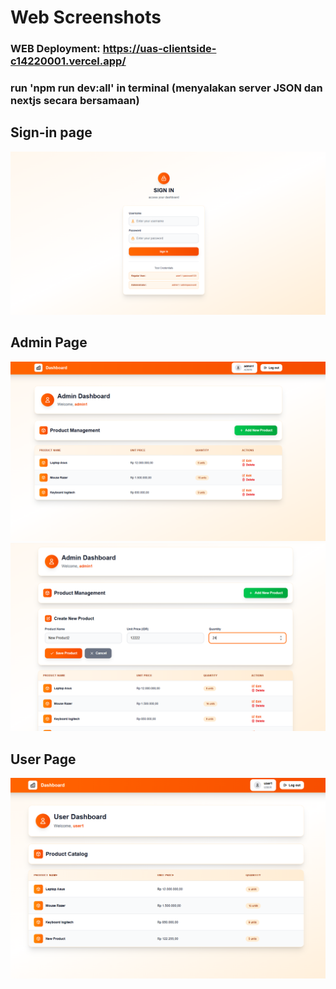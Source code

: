 # Web Screenshots
### WEB Deployment: https://uas-clientside-c14220001.vercel.app/
### run 'npm run dev:all' in terminal (menyalakan server JSON dan nextjs secara bersamaan)

## Sign-in page
![alt text](public/Screenshots/signin_page.png)

## Admin Page
![alt text](public/Screenshots/admin_dashboard.png)
![alt text](public/Screenshots/admin_dashboard_crud.png)

## User Page
![alt text](public/Screenshots/user_dashboard.png)
